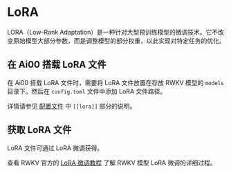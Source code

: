 # LoRA

LORA（Low-Rank Adaptation）是一种针对大型预训练模型的微调技术。它不改变原始模型大部分参数，而是调整模型的部分权重，以此实现对特定任务的优化。

## 在 Ai00 搭载 LoRA 文件

在 Ai00 搭载 LoRA 文件时，需要将 LoRA 文件放置在存放 RWKV 模型的 `models` 目录下。然后在 `config.toml` 文件中添加 LoRA 文件路径。

详情请参见 [配置文件](../doc-guide/config.md) 中 `[[lora]]` 部分的说明。

## 获取 LoRA 文件

LoRA 文件可通过 LoRA 微调获得。

查看 RWKV 官方的 [LoRA 微调教程](https://rwkv.cn/RWKV-Fine-Tuning/LoRA-Fine-Tuning) 了解 RWKV 模型 LoRA 微调的详细过程。

